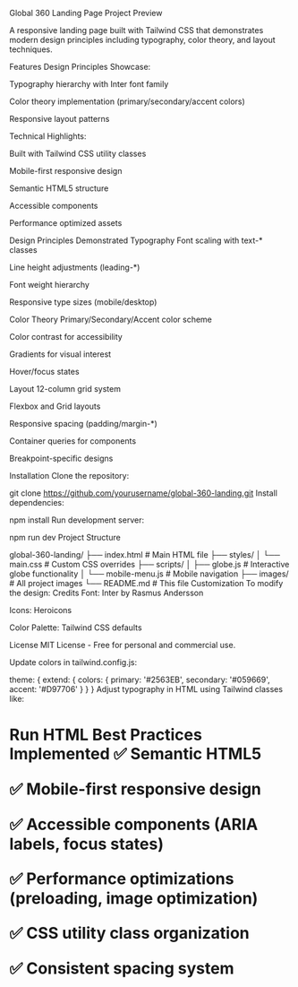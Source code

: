 Global 360 Landing Page
Project Preview

A responsive landing page built with Tailwind CSS that demonstrates modern design principles including typography, color theory, and layout techniques.

Features
Design Principles Showcase:

Typography hierarchy with Inter font family

Color theory implementation (primary/secondary/accent colors)

Responsive layout patterns

Technical Highlights:

Built with Tailwind CSS utility classes

Mobile-first responsive design

Semantic HTML5 structure

Accessible components

Performance optimized assets

Design Principles Demonstrated
Typography
Font scaling with text-* classes

Line height adjustments (leading-*)

Font weight hierarchy

Responsive type sizes (mobile/desktop)

Color Theory
Primary/Secondary/Accent color scheme

Color contrast for accessibility

Gradients for visual interest

Hover/focus states

Layout
12-column grid system

Flexbox and Grid layouts

Responsive spacing (padding/margin-*)

Container queries for components

Breakpoint-specific designs

Installation
Clone the repository:

git clone https://github.com/yourusername/global-360-landing.git
Install dependencies:


npm install
Run development server:


npm run dev
Project Structure

global-360-landing/
├── index.html          # Main HTML file
├── styles/
│   └── main.css        # Custom CSS overrides
├── scripts/
│   ├── globe.js        # Interactive globe functionality
│   └── mobile-menu.js  # Mobile navigation
├── images/             # All project images
└── README.md           # This file
Customization
To modify the design:
Credits
Font: Inter by Rasmus Andersson

Icons: Heroicons

Color Palette: Tailwind CSS defaults

License
MIT License - Free for personal and commercial use.

Update colors in tailwind.config.js:


theme: {
  extend: {
    colors: {
      primary: '#2563EB',
      secondary: '#059669',
      accent: '#D97706'
    }
  }
}
Adjust typography in HTML using Tailwind classes like:


<h1 class="text-4xl md:text-5xl font-bold leading-tight">
Run HTML
Best Practices Implemented
✅ Semantic HTML5

✅ Mobile-first responsive design

✅ Accessible components (ARIA labels, focus states)

✅ Performance optimizations (preloading, image optimization)

✅ CSS utility class organization

✅ Consistent spacing system

